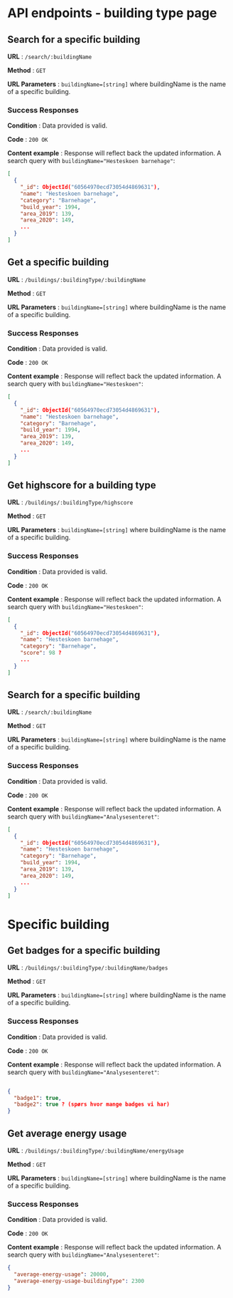 # API endpoints - building type page

## Search for a specific building

**URL** : `/search/:buildingName`

**Method** : `GET`

**URL Parameters** : `buildingName=[string]` where buildingName is the name of a specific building.

### Success Responses

**Condition** : Data provided is valid.

**Code** : `200 OK`

**Content example** : Response will reflect back the updated information. A
search query with `buildingName="Hesteskoen barnehage"`:

```json
[
  {
    "_id": ObjectId("60564970ecd73054d4869631"),
    "name": "Hesteskoen barnehage",
    "category": "Barnehage",
    "build_year": 1994,
    "area_2019": 139,
    "area_2020": 149,
    ...
  }
]
```

## Get a specific building

**URL** : `/buildings/:buildingType/:buildingName`

**Method** : `GET`

**URL Parameters** : `buildingName=[string]` where buildingName is the name of a specific building.

### Success Responses

**Condition** : Data provided is valid.

**Code** : `200 OK`

**Content example** : Response will reflect back the updated information. A
search query with `buildingName="Hesteskoen"`:

```json
[
  {
    "_id": ObjectId("60564970ecd73054d4869631"),
    "name": "Hesteskoen barnehage",
    "category": "Barnehage",
    "build_year": 1994,
    "area_2019": 139,
    "area_2020": 149,
    ...
  }
]
```

## Get highscore for a building type

**URL** : `/buildings/:buildingType/highscore`

**Method** : `GET`

**URL Parameters** : `buildingName=[string]` where buildingName is the name of a specific building.

### Success Responses

**Condition** : Data provided is valid.

**Code** : `200 OK`

**Content example** : Response will reflect back the updated information. A
search query with `buildingName="Hesteskoen"`:

```json
[
  {
    "_id": ObjectId("60564970ecd73054d4869631"),
    "name": "Hesteskoen barnehage",
    "category": "Barnehage",
    "score": 98 ?
    ...
  }
]
```


## Search for a specific building

**URL** : `/search/:buildingName`

**Method** : `GET`

**URL Parameters** : `buildingName=[string]` where buildingName is the name of a specific building.

### Success Responses

**Condition** : Data provided is valid.

**Code** : `200 OK`

**Content example** : Response will reflect back the updated information. A
search query with `buildingName="Analysesenteret"`:

```json
[
  {
    "_id": ObjectId("60564970ecd73054d4869631"),
    "name": "Hesteskoen barnehage",
    "category": "Barnehage",
    "build_year": 1994,
    "area_2019": 139,
    "area_2020": 149,
    ...
  }
]
```

# Specific building

## Get badges for a specific building

**URL** : `/buildings/:buildingType/:buildingName/badges`

**Method** : `GET`

**URL Parameters** : `buildingName=[string]` where buildingName is the name of a specific building.

### Success Responses

**Condition** : Data provided is valid.

**Code** : `200 OK`

**Content example** : Response will reflect back the updated information. A
search query with `buildingName="Analysesenteret"`:

```json

{
  "badge1": true, 
  "badge2": true ? (spørs hvor mange badges vi har)
}

```

## Get average energy usage

**URL** : `/buildings/:buildingType/:buildingName/energyUsage`

**Method** : `GET`

**URL Parameters** : `buildingName=[string]` where buildingName is the name of a specific building.

### Success Responses

**Condition** : Data provided is valid.

**Code** : `200 OK`

**Content example** : Response will reflect back the updated information. A
search query with `buildingName="Analysesenteret"`:

```json
{
  "average-energy-usage": 20000,
  "average-energy-usage-buildingType": 2300
}
```







